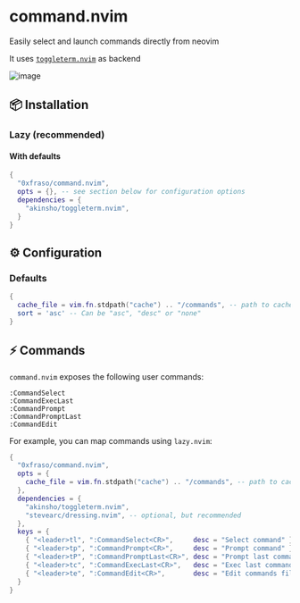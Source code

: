 # command.nvim

Easily select and launch commands directly from neovim

It uses [`toggleterm.nvim`](https://github.com/akinsho/toggleterm.nvim) as backend

![image](https://github.com/0xfraso/command.nvim/assets/116293603/2d8cc2c5-585e-41ca-b65d-16549bfb44c6)

## 📦 Installation

### Lazy (recommended)

#### With defaults

```lua
{
  "0xfraso/command.nvim",
  opts = {}, -- see section below for configuration options
  dependencies = {
    "akinsho/toggleterm.nvim",
  }
}
```
## ⚙️ Configuration

### Defaults

```lua
{
  cache_file = vim.fn.stdpath("cache") .. "/commands", -- path to cache file
  sort = 'asc' -- Can be "asc", "desc" or "none"
}
```

## ⚡ Commands

`command.nvim` exposes the following user commands:

```
:CommandSelect
:CommandExecLast
:CommandPrompt
:CommandPromptLast
:CommandEdit
```

For example, you can map commands using `lazy.nvim`:

```lua
{
  "0xfraso/command.nvim",
  opts = {
    cache_file = vim.fn.stdpath("cache") .. "/commands", -- path to cache file
  },
  dependencies = {
    "akinsho/toggleterm.nvim",
    "stevearc/dressing.nvim", -- optional, but recommended
  },
  keys = {
    { "<leader>tl", ":CommandSelect<CR>",     desc = "Select command" },
    { "<leader>tp", ":CommandPrompt<CR>",     desc = "Prompt command" },
    { "<leader>tP", ":CommandPromptLast<CR>", desc = "Prompt last command" },
    { "<leader>tc", ":CommandExecLast<CR>",   desc = "Exec last command" },
    { "<leader>te", ":CommandEdit<CR>",       desc = "Edit commands file" },
  }
}
```
